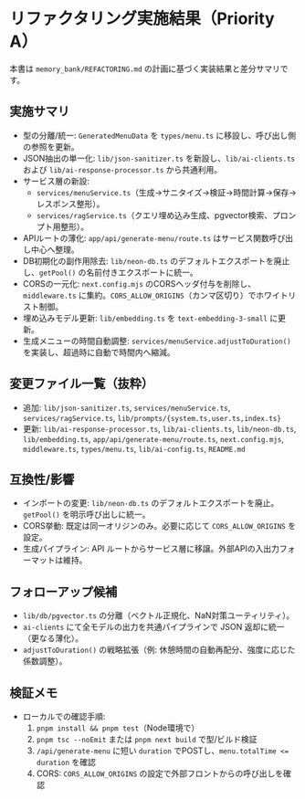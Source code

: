 # リファクタリング実施結果（Priority A）

本書は `memory_bank/REFACTORING.md` の計画に基づく実装結果と差分サマリです。

## 実施サマリ

- 型の分離/統一: `GeneratedMenuData` を `types/menu.ts` に移設し、呼び出し側の参照を更新。
- JSON抽出の単一化: `lib/json-sanitizer.ts` を新設し、`lib/ai-clients.ts` および `lib/ai-response-processor.ts` から共通利用。
- サービス層の新設:
  - `services/menuService.ts`（生成→サニタイズ→検証→時間計算→保存→レスポンス整形）。
  - `services/ragService.ts`（クエリ埋め込み生成、pgvector検索、プロンプト用整形）。
- APIルートの薄化: `app/api/generate-menu/route.ts` はサービス関数呼び出し中心へ整理。
- DB初期化の副作用除去: `lib/neon-db.ts` のデフォルトエクスポートを廃止し、`getPool()` の名前付きエクスポートに統一。
- CORSの一元化: `next.config.mjs` のCORSヘッダ付与を削除し、`middleware.ts` に集約。`CORS_ALLOW_ORIGINS`（カンマ区切り）でホワイトリスト制御。
- 埋め込みモデル更新: `lib/embedding.ts` を `text-embedding-3-small` に更新。
- 生成メニューの時間自動調整: `services/menuService.adjustToDuration()` を実装し、超過時に自動で時間内へ縮減。

## 変更ファイル一覧（抜粋）

- 追加: `lib/json-sanitizer.ts`, `services/menuService.ts`, `services/ragService.ts`, `lib/prompts/{system.ts,user.ts,index.ts}`
- 更新: `lib/ai-response-processor.ts`, `lib/ai-clients.ts`, `lib/neon-db.ts`, `lib/embedding.ts`, `app/api/generate-menu/route.ts`, `next.config.mjs`, `middleware.ts`, `types/menu.ts`, `lib/ai-config.ts`, `README.md`

## 互換性/影響

- インポートの変更: `lib/neon-db.ts` のデフォルトエクスポートを廃止。`getPool()` を明示呼び出しに統一。
- CORS挙動: 既定は同一オリジンのみ。必要に応じて `CORS_ALLOW_ORIGINS` を設定。
- 生成パイプライン: API ルートからサービス層に移譲。外部APIの入出力フォーマットは維持。

## フォローアップ候補

- `lib/db/pgvector.ts` の分離（ベクトル正規化、NaN対策ユーティリティ）。
- `ai-clients` にて全モデルの出力を共通パイプラインで JSON 返却に統一（更なる薄化）。
- `adjustToDuration()` の戦略拡張（例: 休憩時間の自動再配分、強度に応じた係数調整）。

## 検証メモ

- ローカルでの確認手順:
  1) `pnpm install && pnpm test`（Node環境で）
  2) `pnpm tsc --noEmit` または `pnpm next build` で型/ビルド検証
  3) `/api/generate-menu` に短い `duration` でPOSTし、`menu.totalTime <= duration` を確認
  4) CORS: `CORS_ALLOW_ORIGINS` の設定で外部フロントからの呼び出しを確認

